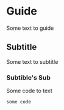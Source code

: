 # Guide

Some text to guide

## Subtitle

Some text to subtitle

###  Subtible's Sub

Some code to text 

```
some code
```